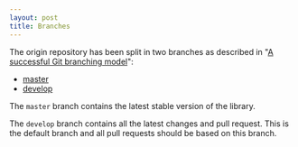 ```yaml
---
layout: post
title: Branches
---
```


The origin repository has been split in two branches as described in 
"[A successful Git branching model]":

- [master]
- [develop]

The `master` branch contains the latest stable version of the library.

The `develop` branch contains all the latest changes and pull request.
This is the default branch and all pull requests should be based on this
branch.

[A successful Git branching model]: https://nvie.com/posts/a-successful-git-branching-model/
[master]: https://github.com/oxyplot/oxyplot/tree/master
[develop]: https://github.com/oxyplot/oxyplot/tree/develop
